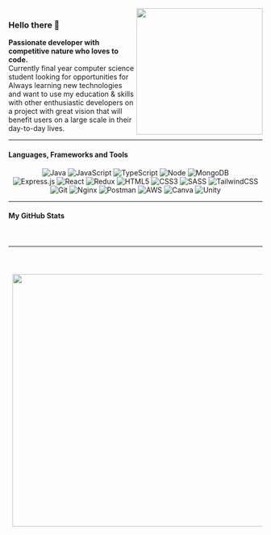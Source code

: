 <img align="right" width="250" src="./images/spiderman.gif">

### Hello there 👋

**Passionate developer with competitive nature who loves to code.** <br />
Currently final year computer science student looking for opportunities for
Always learning new technologies and want to use my education & skills with other enthusiastic developers on a project with great vision that will benefit users on a large scale in their day-to-day lives.

---

#### Languages, Frameworks and Tools

<p align="center">
  <img alt="Java" src="https://img.shields.io/badge/Java-282a35?style=for-the-badge&logo=java&logoColor=282a35&labelColor=9580ff" />
  <img alt="JavaScript" src="https://img.shields.io/badge/JavaScript-282a35?style=for-the-badge&logo=javascript&logoColor=282a35&labelColor=9580ff" />
  <img alt="TypeScript" src="https://img.shields.io/badge/TypeScript-282a35?style=for-the-badge&logo=html5&logoColor=282a35&labelColor=9580ff" />
  <img alt="Node" src="https://img.shields.io/badge/Node.JS-282a35?style=for-the-badge&logo=node-dot-js&logoColor=282a35&labelColor=9580ff" />
  <img alt="MongoDB" src="https://img.shields.io/badge/MongoDB-282a35?style=for-the-badge&logo=MongoDB&logoColor=282a35&labelColor=9580ff" />
  <br />
  <img alt="Express.js" src="https://img.shields.io/badge/express.js-282a35?style=for-the-badge&logo=express&logoColor=282a35&labelColor=9580ff" />
  <img alt="React" src="https://img.shields.io/badge/react-282a35?style=for-the-badge&logo=react&logoColor=282a35&labelColor=9580ff" />
  <img alt="Redux" src="https://img.shields.io/badge/redux-282a35?style=for-the-badge&logo=redux&logoColor=282a35&labelColor=9580ff" />
  <img alt="HTML5" src="https://img.shields.io/badge/html%205-282a35?style=for-the-badge&logo=html5&logoColor=282a35&labelColor=9580ff" />
  <img alt="CSS3" src="https://img.shields.io/badge/CSS%203-282a35?style=for-the-badge&logo=css3&logoColor=282a35&labelColor=9580ff" />
  <img alt="SASS" src="https://img.shields.io/badge/SASS-282a35?style=for-the-badge&logo=sass&logoColor=282a35&labelColor=9580ff" />
  <img alt="TailwindCSS" src="https://img.shields.io/badge/tailwindcss-282a35?style=for-the-badge&logo=tailwind-css&logoColor=282a35&labelColor=9580ff" />
<!--   <img alt="Bootstrap" src="https://img.shields.io/badge/bootstrap-282a35?style=for-the-badge&logo=bootstrap&logoColor=282a35&labelColor=9580ff" /> -->
  <br />
  <img alt="Git" src="https://img.shields.io/badge/Git-282a35?style=for-the-badge&logo=Git&logoColor=282a35&labelColor=9580ff" />
  <img alt="Nginx" src="https://img.shields.io/badge/Nginx-282a35?style=for-the-badge&logo=Nginx&logoColor=282a35&labelColor=9580ff" />
  <img alt="Postman" src="https://img.shields.io/badge/Postman-282a35?style=for-the-badge&logo=Postman&logoColor=282a35&labelColor=9580ff" />
  <img alt="AWS" src="https://img.shields.io/badge/AWS-282a35?style=for-the-badge&logo=amazon-aws&logoColor=282a35&labelColor=9580ff" />
  <img alt="Canva" src="https://img.shields.io/badge/Canva-282a35?style=for-the-badge&logo=Canva&logoColor=282a35&labelColor=9580ff" />
  <img alt="Unity" src="https://img.shields.io/badge/Unity-282a35?style=for-the-badge&logo=Unity&logoColor=282a35&labelColor=9580ff" />
</p>


<!--- 
- 😄 Pronouns: **He**
- 👯 I’m looking to collaborate on ...
- 🤔 I’m looking for help with ... 
--->

---

#### My GitHub Stats
<br>

|<img align="center" src="https://github-readme-stats.vercel.app/api/top-langs/?username=DiabolusGX&title_color=9580ff&icon_color=42b463&text_color=9f9f9f&bg_color=282a35&hide_langs_below=1&layout=compact"  width="500px"/>|<img align="center" src="https://github-readme-stats.vercel.app/api?username=DiabolusGX&show_icons=true&title_color=9580ff&icon_color=42b463&text_color=9f9f9f&bg_color=282a35" alt="Ankit Malik's github stats"  width="600px" />
|---|---|
